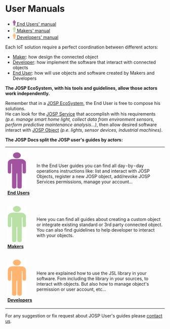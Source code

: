 # User Manuals

* [![End Users icon](../media/ico_enduser_9.png "End Users icon") End Users' manual](end_users/INDEX.md)
* [![Makers icon](../media/ico_maker_9.png "Makers icon") Makers' manual](makers/INDEX.md)
* [![Developers icon](../media/ico_developer_9.png "Developers icon") Developers' manual](developers/INDEX.md)

Each IoT solution require a perfect coordination between different actors:
* [Maker](/repo_josp.com_docs/actors/makers.md): how design the connected object
* [Developer](/repo_josp.com_docs/actors/developers.md): how implement the software that interact with connected objects
* [End User](/repo_josp.com_docs/actors/end_users.md): how will use objects and software created by Makers and Developers

**The JOSP EcoSystem, with his tools and guidelines, allow those actors work independently.**

Remember that in a [JOSP EcoSystem](/repo_josp.com_docs/features/ecosystem.md), the End User
is free to compose his solutions.<br/>
He can look for the [JOSP Service](/repo_josp.com_docs/features/service_integration.md) that
accomplish with his requirements *(p.e. manage smart home light, collect data
from environment sensors, perform predictive maintenance analysis...)*,
then allow desired software interact with [JOSP Object](/repo_josp.com_docs/features/objects_integration.md)
*(p.e. lights, sensor devices, industrial machines)*.

**The JOSP Docs split the JOSP user's guides by actors:**

<table>
<tr>
<td>

![a](../media/ico_enduser_60.png)<br/>
**[End Users](end_users/INDEX.md)**<br/>

</td>
<td>

In the End User guides you can find all day-by-day operations instructions like:
list and interact with JOSP Objects, register a new JOSP object, add/revoke JOSP
Services permissions, manage your account...

</td>
</tr>

<tr>
<td>

![a](../media/ico_maker_60.png)<br/>
**[Makers](makers/INDEX.md)**<br/>

</td>
<td>

Here you can find all guides about creating a custom object or integrate existing
standard or 3rd party connected object. You can also find guidelines to help
developer to interact with your objects.

</td>
</tr>

<tr>
<td>

![a](../media/ico_developer_60.png)<br/>
**[Developers](developers/INDEX.md)**<br/>

</td>
<td>

Here are explained how to use the JSL library in your software. Fom including
the library in your sources, to interact with objects. But also how to manage
object's permission or user account, etc...

</td>
</tr>
</table>

For any suggestion or fix request about JOSP User's guides please [contact us](mailto:tech@johnosproject.com).
